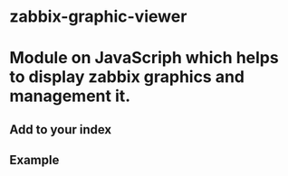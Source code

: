 # zabbix-graphic-viewer
Module on JavaScriph which helps to display zabbix graphics and management it.
==========

## Add to your index ##
<link rel="stylesheet" type="text/css" href="css/graph.css">
<script type="text/javascript" src="js/graph_compress.js"></script>

## Example ##
<div id="graph_<Switch port or another identificator>"></div>
<script>
var data = {
        'port' : <Switch port or another identificator, div element id must be as this one>,
        'period' : <Zabbix graphic period in sec.>,
        'stime' : <Start display time, for example (YYYYMMDDHHmmss): 20170418214112>,
        'width' : <Width of graphic image>,
        'height' : <Height of graphic image>,
        'graphids' : [
          {
              'graphid' : <Zabbix graphic identificator>
          }
          ...
        ]
};

var graph = new Graphic(data);
graph.create();
</script>
